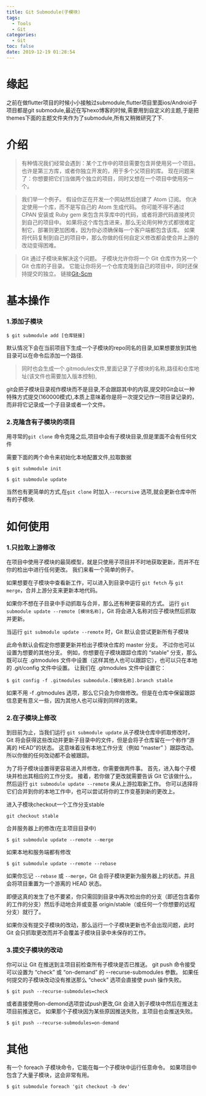 ```yaml
---
title: Git Submodule(子模块)
tags:
  - Tools
  - Git
categories:
  - Git
toc: false
date: 2019-12-19 01:28:54
---
```


# 缘起
之前在做flutter项目的时候小小接触过submodule,flutter项目里面ios/Android子项目都是git submodule,最近在写hexo博客的时候,需要用到自定义的主题,于是把themes下面的主题文件夹作为了submodule,所有又稍微研究了下.

# 介绍
> 有种情况我们经常会遇到：某个工作中的项目需要包含并使用另一个项目。 也许是第三方库，或者你独立开发的，用于多个父项目的库。 现在问题来了：你想要把它们当做两个独立的项目，同时又想在一个项目中使用另一个。

> 我们举一个例子。 假设你正在开发一个网站然后创建了 Atom 订阅。 你决定使用一个库，而不是写自己的 Atom 生成代码。 你可能不得不通过 CPAN 安装或 Ruby gem 来包含共享库中的代码，或者将源代码直接拷贝到自己的项目中。 如果将这个库包含进来，那么无论用何种方式都很难定制它，部署则更加困难，因为你必须确保每一个客户端都包含该库。 如果将代码复制到自己的项目中，那么你做的任何自定义修改都会使合并上游的改动变得困难。

> Git 通过子模块来解决这个问题。 子模块允许你将一个 Git 仓库作为另一个 Git 仓库的子目录。 它能让你将另一个仓库克隆到自己的项目中，同时还保持提交的独立。
链接[Git-Scm](https://git-scm.com/book/zh/v2/Git-%E5%B7%A5%E5%85%B7-%E5%AD%90%E6%A8%A1%E5%9D%97)

# 基本操作

### 1.添加子模块
```
$ git submodule add [仓库链接]
```
默认情况下会在当前项目下生成一个子模块的repo同名的目录,如果想要放到其他目录可以在命令后添加一个路径.
> 同时也会生成一个.gitmodules文件,里面记录了子模块的名称,路径和仓库地址(该文件也需要加入版本控制),

git会把子模块目录视作模块而不是目录,不会跟踪其中的内容,提交时Git会以一种特殊方式提交(160000模式),本质上意味着你是将一次提交记作一项目录记录的，而非将它记录成一个子目录或者一个文件。

### 2.克隆含有子模块的项目

用寻常的`git clone` 命令克隆之后,项目中会有子模块目录,但是里面不会有任何文件

需要下面的两个命令来初始化本地配置文件,拉取数据
```
$ git submodule init
```

```
$ git submodule update
```

当然也有更简单的方式,在`git clone` 时加入`--recursive` 选项,就会更新仓库中所有的子模块.

# 如何使用

### 1.只拉取上游修改

在项目中使用子模块的最简模型，就是只使用子项目并不时地获取更新，而并不在你的检出中进行任何更改。 我们来看一个简单的例子。

如果想要在子模块中查看新工作，可以进入到目录中运行 `git fetch` 与 `git merge`，合并上游分支来更新本地代码。

如果你不想在子目录中手动抓取与合并，那么还有种更容易的方式。 运行 `git submodule update --remote [模块名称]`，Git 将会进入名称对应子模块然后抓取并更新。

当运行 `git submodule update --remote` 时，Git 默认会尝试更新所有子模块

此命令默认会假定你想要更新并检出子模块仓库的 master 分支。 不过你也可以设置为想要的其他分支。 例如，你想要在子模块跟踪仓库的 “stable” 分支，那么既可以在 .gitmodules 文件中设置（这样其他人也可以跟踪它），也可以只在本地的 .git/config 文件中设置。 让我们在 .gitmodules 文件中设置它：

```
$ git config -f .gitmodules submodule.[模块名称].branch stable
```
如果不用 -f .gitmodules 选项，那么它只会为你做修改。但是在仓库中保留跟踪信息更有意义一些，因为其他人也可以得到同样的效果。

### 2.在子模块上修改

到目前为止，当我们运行 `git submodule update` 从子模块仓库中抓取修改时，Git 将会获得这些改动并更新子目录中的文件，但是会将子仓库留在一个称作“游离的 HEAD”的状态。 这意味着没有本地工作分支（例如 “master” ）跟踪改动。 所以你做的任何改动都不会被跟踪。

为了将子模块设置得更容易进入并修改，你需要做两件事。 首先，进入每个子模块并检出其相应的工作分支。 接着，若你做了更改就需要告诉 Git 它该做什么，然后运行 `git submodule update --remote` 来从上游拉取新工作。 你可以选择将它们合并到你的本地工作中，也可以尝试将你的工作变基到新的更改上。

进入子模块checkout一个工作分支stable
```
git checkout stable
```

合并服务器上的修改(在主项目目录中)
```
$ git submodule update --remote --merge
```

如果本地和服务端都有修改
```
$ git submodule update --remote --rebase
```

如果你忘记 `--rebase` 或 `--merge`，Git 会将子模块更新为服务器上的状态。并且会将项目重置为一个游离的 HEAD 状态。

即便这真的发生了也不要紧，你只需回到目录中再次检出你的分支（即还包含着你的工作的分支）然后手动地合并或变基 origin/stable（或任何一个你想要的远程分支）就行了。

如果你没有提交子模块的改动，那么运行一个子模块更新也不会出现问题，此时 Git 会只抓取更改而并不会覆盖子模块目录中未保存的工作。

### 3.提交子模块的改动

你可以让 Git 在推送到主项目前检查所有子模块是否已推送。 git push 命令接受可以设置为 “check” 或 “on-demand” 的 --recurse-submodules 参数。 如果任何提交的子模块改动没有推送那么 “check” 选项会直接使 push 操作失败。

```
$ git push --recurse-submodules=check
```
或者直接使用on-demond选项尝试push更改,Git 会进入到子模块中然后在推送主项目前推送它。 如果那个子模块因为某些原因推送失败，主项目也会推送失败。
```
$ git push --recurse-submodules=on-demand
```

# 其他

有一个 foreach 子模块命令，它能在每一个子模块中运行任意命令。 如果项目中包含了大量子模块，这会非常有用。

```
$ git submodule foreach 'git checkout -b dev'
```

